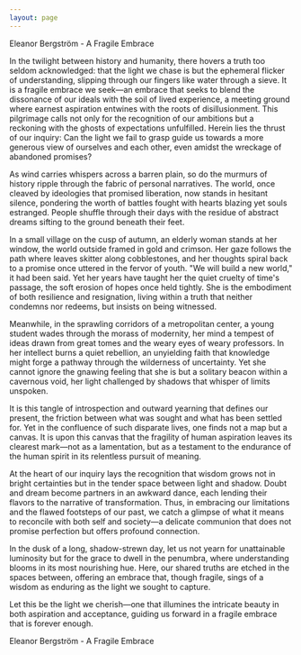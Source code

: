 ```yaml
---
layout: page
---
```

Eleanor Bergström - A Fragile Embrace

In the twilight between history and humanity, there hovers a truth too seldom acknowledged: that the light we chase is but the ephemeral flicker of understanding, slipping through our fingers like water through a sieve. It is a fragile embrace we seek—an embrace that seeks to blend the dissonance of our ideals with the soil of lived experience, a meeting ground where earnest aspiration entwines with the roots of disillusionment. This pilgrimage calls not only for the recognition of our ambitions but a reckoning with the ghosts of expectations unfulfilled. Herein lies the thrust of our inquiry: Can the light we fail to grasp guide us towards a more generous view of ourselves and each other, even amidst the wreckage of abandoned promises?

As wind carries whispers across a barren plain, so do the murmurs of history ripple through the fabric of personal narratives. The world, once cleaved by ideologies that promised liberation, now stands in hesitant silence, pondering the worth of battles fought with hearts blazing yet souls estranged. People shuffle through their days with the residue of abstract dreams sifting to the ground beneath their feet.

In a small village on the cusp of autumn, an elderly woman stands at her window, the world outside framed in gold and crimson. Her gaze follows the path where leaves skitter along cobblestones, and her thoughts spiral back to a promise once uttered in the fervor of youth. "We will build a new world," it had been said. Yet her years have taught her the quiet cruelty of time's passage, the soft erosion of hopes once held tightly. She is the embodiment of both resilience and resignation, living within a truth that neither condemns nor redeems, but insists on being witnessed.

Meanwhile, in the sprawling corridors of a metropolitan center, a young student wades through the morass of modernity, her mind a tempest of ideas drawn from great tomes and the weary eyes of weary professors. In her intellect burns a quiet rebellion, an unyielding faith that knowledge might forge a pathway through the wilderness of uncertainty. Yet she cannot ignore the gnawing feeling that she is but a solitary beacon within a cavernous void, her light challenged by shadows that whisper of limits unspoken.

It is this tangle of introspection and outward yearning that defines our present, the friction between what was sought and what has been settled for. Yet in the confluence of such disparate lives, one finds not a map but a canvas. It is upon this canvas that the fragility of human aspiration leaves its clearest mark—not as a lamentation, but as a testament to the endurance of the human spirit in its relentless pursuit of meaning.

At the heart of our inquiry lays the recognition that wisdom grows not in bright certainties but in the tender space between light and shadow. Doubt and dream become partners in an awkward dance, each lending their flavors to the narrative of transformation. Thus, in embracing our limitations and the flawed footsteps of our past, we catch a glimpse of what it means to reconcile with both self and society—a delicate communion that does not promise perfection but offers profound connection.

In the dusk of a long, shadow-strewn day, let us not yearn for unattainable luminosity but for the grace to dwell in the penumbra, where understanding blooms in its most nourishing hue. Here, our shared truths are etched in the spaces between, offering an embrace that, though fragile, sings of a wisdom as enduring as the light we sought to capture.

Let this be the light we cherish—one that illumines the intricate beauty in both aspiration and acceptance, guiding us forward in a fragile embrace that is forever enough.

Eleanor Bergström - A Fragile Embrace